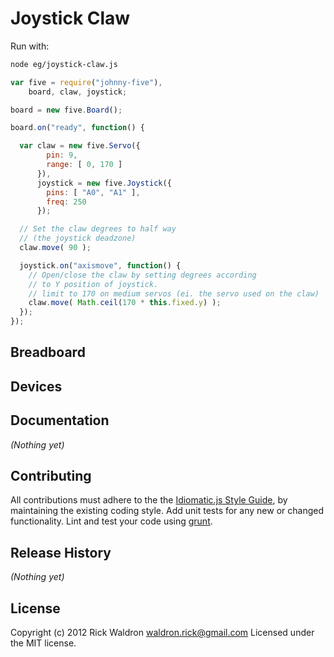 # Joystick Claw

Run with:
```bash
node eg/joystick-claw.js
```


```javascript
var five = require("johnny-five"),
    board, claw, joystick;

board = new five.Board();

board.on("ready", function() {

  var claw = new five.Servo({
        pin: 9,
        range: [ 0, 170 ]
      }),
      joystick = new five.Joystick({
        pins: [ "A0", "A1" ],
        freq: 250
      });

  // Set the claw degrees to half way
  // (the joystick deadzone)
  claw.move( 90 );

  joystick.on("axismove", function() {
    // Open/close the claw by setting degrees according
    // to Y position of joystick.
    // limit to 170 on medium servos (ei. the servo used on the claw)
    claw.move( Math.ceil(170 * this.fixed.y) );
  });
});

```

## Breadboard





## Devices




## Documentation

_(Nothing yet)_









## Contributing
All contributions must adhere to the the [Idiomatic.js Style Guide](https://github.com/rwldrn/idiomatic.js),
by maintaining the existing coding style. Add unit tests for any new or changed functionality. Lint and test your code using [grunt](https://github.com/cowboy/grunt).

## Release History
_(Nothing yet)_

## License
Copyright (c) 2012 Rick Waldron <waldron.rick@gmail.com>
Licensed under the MIT license.

